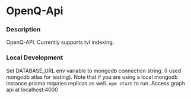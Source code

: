 # OpenQ-Api

### Description
OpenQ-API. Currently supports tvl indexing.

### Local Development
Set DATABASE_URL env variable to mongodb connection string. (I used mongodb atlas for testing).
Note that if you are using a local mongodb instance prisma requries replicas as well. 
`npm start`  to run.
Access graph api at localhost:4000